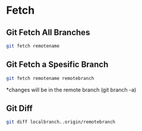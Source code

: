 # Fetch

## Git Fetch All Branches

```bash
git fetch remotename
```

## Git Fetch a Spesific Branch

```bash
git fetch remotename remotebranch
```

\*changes will be in the remote branch (git branch -a)

## Git Diff

```bash
git diff localbranch..origin/remotebranch
```
